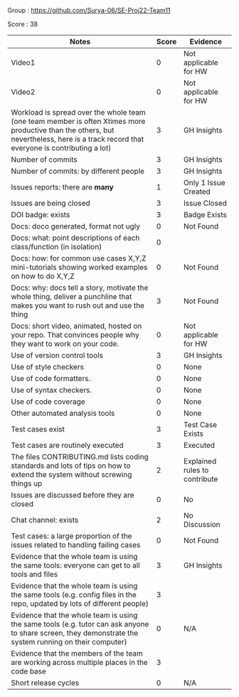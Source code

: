 Group : https://github.com/Surya-06/SE-Proj22-Team11

Score : 38

|Notes|Score|Evidence|
|-----|---------|---------|
|Video1| 0 | Not applicable for HW | 
|Video2| 0 | Not applicable for HW | 
|Workload is spread over the whole team (one team member is often Xtimes more productive than the others, but nevertheless, here is a track record that everyone is contributing a lot)| 3 | GH Insights |
|Number of commits| 3 | GH Insights |
|Number of commits: by different people| 3 | GH Insights |
|Issues reports: there are **many**| 1 | Only 1 Issue Created |
|Issues are being closed| 3 | Issue Closed |
|DOI badge: exists| 3 | Badge Exists |
|Docs: doco generated, format not ugly | 0 | Not Found |
|Docs: what: point descriptions of each class/function (in isolation) | 0 | 
|Docs: how: for common use cases X,Y,Z mini-tutorials showing worked examples on how to do X,Y,Z| 0 | Not Found |
|Docs: why: docs tell a story, motivate the whole thing, deliver a punchline that makes you want to rush out and use the thing| 3 | Not Found |
|Docs: short video, animated, hosted on your repo. That convinces people why they want to work on your code.| 0 | Not applicable for HW |
|Use of version control tools| 3 | GH Insights |
|Use of style checkers | 0 | None |
|Use of code formatters. | 0 | None |
|Use of syntax checkers. | 0 | None |
|Use of code coverage | 0 | None |
|Other automated analysis tools| 0 | None |
|Test cases exist| 3 | Test Case Exists |
|Test cases are routinely executed| 3 | Executed |
|The files CONTRIBUTING.md lists coding standards and lots of tips on how to extend the system without screwing things up| 2 | Explained rules to contribute |
|Issues are discussed before they are closed| 0 | No |
|Chat channel: exists| 2 | No Discussion |
|Test cases: a large proportion of the issues related to handling failing cases | 0 | Not Found |
|Evidence that the whole team is using the same tools: everyone can get to all tools and files| 3 | GH Insights |
|Evidence that the whole team is using the same tools (e.g. config files in the repo, updated by lots of different people)| 3 | 
|Evidence that the whole team is using the same tools (e.g. tutor can ask anyone to share screen, they demonstrate the system running on their computer)| 0 | N/A |
|Evidence that the members of the team are working across multiple places in the code base| 3 | 
|Short release cycles | 0 | N/A |
